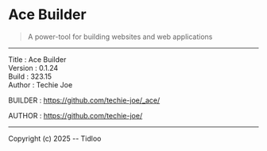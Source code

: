 # Ace Builder
> A power-tool for building websites and web applications
----------------------------------------------------------------------------

Title    : Ace Builder  
Version  : 0.1.24  
Build    : 323.15  
Author   : Techie Joe  

BUILDER  : https://github.com/techie-joe/_ace/  

AUTHOR   : https://github.com/techie-joe/  

----------------------------------------------------------------------------

Copyright (c) 2025 -- Tidloo